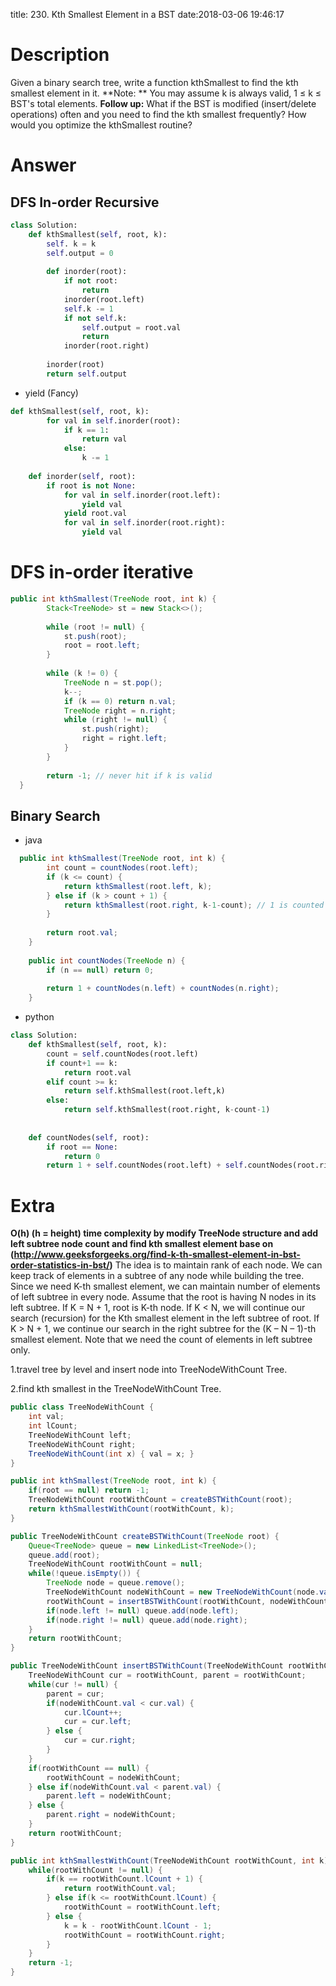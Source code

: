 title: 230. Kth Smallest Element in a BST
date:2018-03-06 19:46:17

# Description
Given a binary search tree, write a function kthSmallest to find the kth smallest element in it.
**Note: **
You may assume k is always valid, 1 ≤ k ≤ BST's total elements.
**Follow up:**
What if the BST is modified (insert/delete operations) often and you need to find the kth smallest frequently? How would you optimize the kthSmallest routine?

# Answer
## DFS In-order Recursive
```python
class Solution:
    def kthSmallest(self, root, k):
        self. k = k
        self.output = 0
        
        def inorder(root):
            if not root:
                return
            inorder(root.left)
            self.k -= 1
            if not self.k:
                self.output = root.val
                return
            inorder(root.right)
        
        inorder(root)
        return self.output
```

- yield (Fancy)
```python
def kthSmallest(self, root, k):
        for val in self.inorder(root):
            if k == 1:
                return val
            else:
                k -= 1
        
    def inorder(self, root):
        if root is not None:
            for val in self.inorder(root.left):
                yield val
            yield root.val
            for val in self.inorder(root.right):
                yield val
```
# **DFS in-order iterative**
```java
public int kthSmallest(TreeNode root, int k) {
        Stack<TreeNode> st = new Stack<>();
        
        while (root != null) {
            st.push(root);
            root = root.left;
        }
            
        while (k != 0) {
            TreeNode n = st.pop();
            k--;
            if (k == 0) return n.val;
            TreeNode right = n.right;
            while (right != null) {
                st.push(right);
                right = right.left;
            }
        }
        
        return -1; // never hit if k is valid
  }
```

## Binary Search
- java
```java
  public int kthSmallest(TreeNode root, int k) {
        int count = countNodes(root.left);
        if (k <= count) {
            return kthSmallest(root.left, k);
        } else if (k > count + 1) {
            return kthSmallest(root.right, k-1-count); // 1 is counted as current node
        }
        
        return root.val;
    }
    
    public int countNodes(TreeNode n) {
        if (n == null) return 0;
        
        return 1 + countNodes(n.left) + countNodes(n.right);
    }
```
- python
```python
class Solution:
    def kthSmallest(self, root, k):
        count = self.countNodes(root.left)
        if count+1 == k:
            return root.val
        elif count >= k:
            return self.kthSmallest(root.left,k)
        else:
            return self.kthSmallest(root.right, k-count-1)     
        
        
    def countNodes(self, root):
        if root == None:
            return 0
        return 1 + self.countNodes(root.left) + self.countNodes(root.right)
```

# Extra
**O(h) (h = height) time complexity by modify TreeNode structure and add left subtree node count and find kth smallest element base on (http://www.geeksforgeeks.org/find-k-th-smallest-element-in-bst-order-statistics-in-bst/)**
The idea is to maintain rank of each node. We can keep track of elements in a subtree of any node while building the tree. Since we need K-th smallest element, we can maintain number of elements of left subtree in every node.
Assume that the root is having N nodes in its left subtree. If K = N + 1, root is K-th node. If K < N, we will continue our search (recursion) for the Kth smallest element in the left subtree of root. If K > N + 1, we continue our search in the right subtree for the (K – N – 1)-th smallest element. Note that we need the count of elements in left subtree only.

1.travel tree by level and insert node into TreeNodeWithCount Tree.

2.find kth smallest in the TreeNodeWithCount Tree.
```java
public class TreeNodeWithCount {
    int val;
    int lCount;
    TreeNodeWithCount left;
    TreeNodeWithCount right;
    TreeNodeWithCount(int x) { val = x; }
}

public int kthSmallest(TreeNode root, int k) {
    if(root == null) return -1;
    TreeNodeWithCount rootWithCount = createBSTWithCount(root);
    return kthSmallestWithCount(rootWithCount, k);
}

public TreeNodeWithCount createBSTWithCount(TreeNode root) {
    Queue<TreeNode> queue = new LinkedList<TreeNode>();
    queue.add(root);
    TreeNodeWithCount rootWithCount = null;
    while(!queue.isEmpty()) {
        TreeNode node = queue.remove();
        TreeNodeWithCount nodeWithCount = new TreeNodeWithCount(node.val);
        rootWithCount = insertBSTWithCount(rootWithCount, nodeWithCount);
        if(node.left != null) queue.add(node.left);
        if(node.right != null) queue.add(node.right);
    }
    return rootWithCount;
}

public TreeNodeWithCount insertBSTWithCount(TreeNodeWithCount rootWithCount, TreeNodeWithCount nodeWithCount) {
    TreeNodeWithCount cur = rootWithCount, parent = rootWithCount;
    while(cur != null) {
        parent = cur;
        if(nodeWithCount.val < cur.val) {
            cur.lCount++;
            cur = cur.left;
        } else {
            cur = cur.right;
        }
    }
    if(rootWithCount == null) {
        rootWithCount = nodeWithCount;
    } else if(nodeWithCount.val < parent.val) {
        parent.left = nodeWithCount;
    } else {
        parent.right = nodeWithCount;
    }
    return rootWithCount;
}

public int kthSmallestWithCount(TreeNodeWithCount rootWithCount, int k) {
    while(rootWithCount != null) {
        if(k == rootWithCount.lCount + 1) {
            return rootWithCount.val;
        } else if(k <= rootWithCount.lCount) {
            rootWithCount = rootWithCount.left;
        } else {
            k = k - rootWithCount.lCount - 1;
            rootWithCount = rootWithCount.right;
        }
    }
    return -1;
}
```